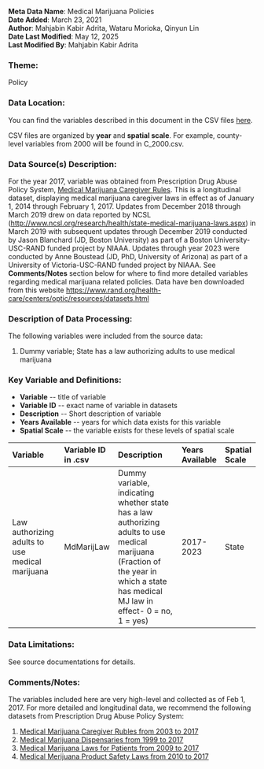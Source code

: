 **Meta Data Name**: Medical Marijuana Policies  
**Date Added**: March 23, 2021  
**Author**: Mahjabin Kabir Adrita,  Wataru Morioka, Qinyun Lin  
**Date Last Modified**: May 12, 2025  
**Last Modified By**: Mahjabin Kabir Adrita  

### Theme: 
Policy

### Data Location: 
You can find the variables described in this document in the CSV files [here](https://oeps.healthyregions.org/download).  

CSV files are organized by **year** and **spatial scale**. For example, county-level variables from 2000 will be found in C_2000.csv.  

### Data Source(s) Description:  
For the year 2017, variable was obtained from Prescription Drug Abuse Policy System, [Medical Marijuana Caregiver Rules](http://pdaps.org/datasets/rules-of-caregivers-medical-marijuana-1501610940). This is a longitudinal dataset, displaying medical marijuana caregiver laws in effect as of January 1, 2014 through February 1, 2017. Updates from December 2018 through March 2019 drew on data reported by NCSL (http://www.ncsl.org/research/health/state-medical-marijuana-laws.aspx) in March 2019 with subsequent updates through December 2019 conducted by Jason Blanchard (JD, Boston University) as part of a Boston University-USC-RAND funded project by NIAAA.  Updates through year 2023 were conducted by Anne Boustead (JD, PhD, University of Arizona) as part of a University of Victoria-USC-RAND funded project by NIAAA. 
See **Comments/Notes** section below for where to find more detailed variables regarding medical marijuana related policies. Data have ben downloaded from this website https://www.rand.org/health-care/centers/optic/resources/datasets.html

### Description of Data Processing: 
The following variables were included from the source data:
1. Dummy variable; State has a law authorizing adults to use medical marijuana

### Key Variable and Definitions:

- **Variable** -- title of variable
- **Variable ID** -- exact name of variable in datasets
- **Description** -- Short description of variable
- **Years Available** -- years for which data exists for this variable
- **Spatial Scale** -- the variable exists for these levels of spatial scale

| Variable | Variable ID in .csv | Description | Years Available | Spatial Scale |
|:---------|:--------------------|:------------|:----------------|:--------------|
| Law authorizing adults to use medical marijuana | MdMarijLaw | Dummy variable, indicating whether state has a law authorizing adults to use medical marijuana (Fraction of the year in which a state has medical MJ law in effect- 0 = no, 1 = yes) | 2017-2023 | State |

### Data Limitations:
See source documentations for details.

### Comments/Notes:
The variables included here are very high-level and collected as of Feb 1, 2017. For more detailed and longitudinal data, we recommend the following datasets from Prescription Drug Abuse Policy System: 
1. [Medical Marijuana Caregiver Rubles from 2003 to 2017](http://pdaps.org/datasets/rules-of-caregivers-medical-marijuana-1501610940)
2. [Medical Marijuana Dispensaries from 1999 to 2017](http://pdaps.org/datasets/dispensaries-medical-marijuana-1501611712)
3. [Medical Marijuana Laws for Patients from 2009 to 2017](http://pdaps.org/datasets/medical-marijuana-patient-related-laws-1501600783)
4. [Medical Merijuana Product Safety Laws from 2010 to 2017](http://pdaps.org/datasets/product-safety-medical-marijuana-1501612211) 
